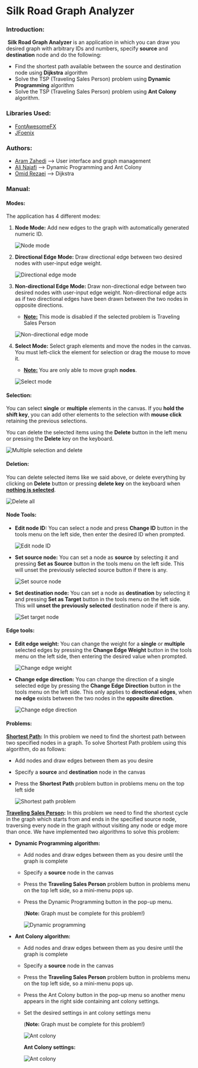 # Silk Road Graph Analyzer

### Introduction:

​	**Silk Road Graph Analyzer** is an application in which you can draw you desired graph with arbitrary IDs and numbers, specify **source** and **destination** node and do the following:

- Find the shortest path available between the source and destination node using **Dijkstra** algorithm
- Solve the TSP (Traveling Sales Person) problem using **Dynamic Programming** algorithm
- Solve the TSP (Traveling Sales Person) problem using **Ant Colony** algorithm.



### Libraries Used:

- [FontAwesomeFX](https://bitbucket.org/Jerady/fontawesomefx)
- [JFoenix](https://github.com/jfoenixadmin/JFoenix)



### Authors:

- [Aram Zahedi](https://github.com/AramZahedi) --> User interface and graph management
- [Ali Najafi](https://github.com/AliNajafi1998) --> Dynamic Programming and Ant Colony
- [Omid Rezaei](https://github.com/OmidRezaei) --> Dijkstra



### Manual:

#### Modes:

The application has 4 different modes:

1. **Node Mode:** Add new edges to the graph with automatically generated numeric ID.

   ![Node mode](https://user-images.githubusercontent.com/40715409/61590735-b0d8f080-abd2-11e9-912e-1ad87e761bf8.gif)

2. **Directional Edge Mode:** Draw directional edge between two desired nodes with user-input edge weight.

   ![Directional edge mode](https://user-images.githubusercontent.com/40715409/61590751-d36b0980-abd2-11e9-985a-7320dfe36834.gif)

3. **Non-directional Edge Mode:** Draw non-directional edge between two desired nodes with user-input edge weight. Non-directional edge acts as if two directional edges have been drawn between the two nodes in opposite directions.

   - **<u>Note:</u>** This mode is disabled if the selected problem is Traveling Sales Person

   ![Non-directional edge mode](https://user-images.githubusercontent.com/40715409/61590759-ec73ba80-abd2-11e9-8875-47b87e4a3125.gif)

4. **Select Mode:** Select graph elements and move the nodes in the canvas. You must left-click the element for selection or drag the mouse to move it.

   * **<u>Note:</u>** You are only able to move graph **nodes**.

   ![Select mode](https://user-images.githubusercontent.com/40715409/61590916-96077b80-abd4-11e9-8056-4affa14619e1.gif)



#### Selection:

You can select **single** or **multiple** elements in the canvas. If you **hold the shift key**, you can add other elements to the selection with **mouse click** retaining the previous selections.

You can delete the selected items using the **Delete** button in the left menu or pressing the **Delete** key on the keyboard.

![Multiple selection and delete](https://user-images.githubusercontent.com/40715409/61591120-bedd4000-abd7-11e9-9d81-9356dd9d10d7.gif)

#### Deletion:

You can delete selected items like we said above, or delete everything by clicking on **Delete** button or pressing **delete key** on the keyboard when **<u>nothing is selected</u>**.

![Delete all](https://user-images.githubusercontent.com/40715409/61591606-d5869580-abdd-11e9-8652-84930977f169.gif)

#### Node Tools:

- **Edit node ID:** You can select a node and press **Change ID** button in the tools menu on the left side, then enter the desired ID when prompted.

  ![Edit node ID](https://user-images.githubusercontent.com/40715409/61591643-49c13900-abde-11e9-86b1-b8ab2a42fe5a.gif)



- **Set source node:** You can set a node as **source** by selecting it and pressing **Set as Source** button in the tools menu on the left side. This will unset the previously selected source button if there is any.

  ![Set source node](https://user-images.githubusercontent.com/40715409/61591789-ef28dc80-abdf-11e9-9313-82d3915bd0dc.gif)

- **Set destination node:** You can set a node as **destination** by selecting it and pressing **Set as Target** button in the tools menu on the left side. This will **unset the previously selected** destination node if there is any.

  ![Set target node](https://user-images.githubusercontent.com/40715409/61591805-2ac3a680-abe0-11e9-96ae-be41e3694cad.gif)

#### Edge tools:

- **Edit edge weight:** You can change the weight for a **single** or **multiple** selected edges by pressing the **Change Edge Weight** button in the tools menu on the left side, then entering the desired value when prompted.

  ![Change edge weight](https://user-images.githubusercontent.com/40715409/61591855-c35a2680-abe0-11e9-9e9a-157c04e859dc.gif)

- **Change edge direction:** You can change the direction of a single selected edge by pressing the **Change Edge Direction** button in the tools menu on the left side. This only applies to **directional edges**, when **no edge** exists between the two nodes in the **opposite direction**.

  ![Change edge direction](https://user-images.githubusercontent.com/40715409/61591899-3e234180-abe1-11e9-9a28-1394cc79495c.gif)



#### Problems:

**<u>Shortest Path</u>:** In this problem we need to find the shortest path between two specified nodes in a graph. To solve Shortest Path problem using this algorithm, do as follows:

- Add nodes and draw edges between them as you desire

- Specify a **source** and **destination** node in the canvas 

- Press the **Shortest Path** problem button in problems menu on the top left side

  ![Shortest path problem](https://user-images.githubusercontent.com/40715409/61615254-c99ce100-ac7a-11e9-8fa0-b41f41978236.gif)



**<u>Traveling Sales Person</u>:** In this problem we need to find the shortest cycle in the graph which starts from and ends in the specified source node, traversing every node in the graph without visiting any node or edge more than once. We have implemented two algorithms to solve this problem:

- **Dynamic Programming algorithm:**

  - Add nodes and draw edges between them as you desire until the graph is complete

  - Specify a **source** node in the canvas 

  - Press the **Traveling Sales Person** problem button in problems menu on the top left side, so a mini-menu pops up.

  - Press the Dynamic Programming button in the pop-up menu.

    (**Note:** Graph must be complete for this problem!)

    ![Dynamic programming](https://user-images.githubusercontent.com/40715409/61616336-63658d80-ac7d-11e9-8418-3cf531fa45e5.gif)

  

- **Ant Colony algorithm:**

  - Add nodes and draw edges between them as you desire until the graph is complete

  - Specify a **source** node in the canvas 

  - Press the **Traveling Sales Person** problem button in problems menu on the top left side, so a mini-menu pops up.

  - Press the Ant Colony button in the pop-up menu so another menu appears in the right side containing ant colony settings.

  - Set the desired settings in ant colony settings menu

    (**Note:** Graph must be complete for this problem!)

     ![Ant colony](https://user-images.githubusercontent.com/40715409/61616478-c1927080-ac7d-11e9-891f-a95f1d9a6011.gif)

    

    **Ant Colony settings:**

    ![Ant colony](https://user-images.githubusercontent.com/40715409/61616534-ee468800-ac7d-11e9-85ba-8e624f25b371.gif)







